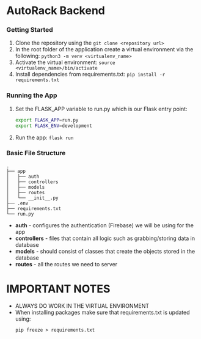 # AutoRack Backend


### Getting Started
1. Clone the repository using the `git clone <repository url>`
2. In the root folder of the application create a virtual environment 
   via the following: `python3 -m venv <virtualenv_name>`
3. Activate the virtual environment: `source  <virtualenv_name>/bin/activate`
4. Install dependencies from requirements.txt: `pip install -r requirements.txt`
   
### Running the App
1. Set the FLASK_APP variable to run.py which is our Flask entry point:
    ```bash
    export FLASK_APP=run.py 
    export FLASK_ENV=development
    ```
2. Run the app: `flask run`

### Basic File Structure
```
.
├── app
│   ├── auth
│   ├── controllers
│   ├── models
│   ├── routes
│   └── __init__.py
├── .env
├── requirements.txt
└── run.py
```
- **auth** - configures the authentication (Firebase) we will be using for the app
- **controllers** - files that contain all logic such as grabbing/storing data in database
- **models** - should consist of classes that create the objects stored in the database
- **routes** - all the routes we need to server

# IMPORTANT NOTES 

- ALWAYS DO WORK IN THE VIRTUAL ENVIRONMENT
- When installing packages make sure that requirements.txt is updated using:
   ```
   pip freeze > requirements.txt
   ```
